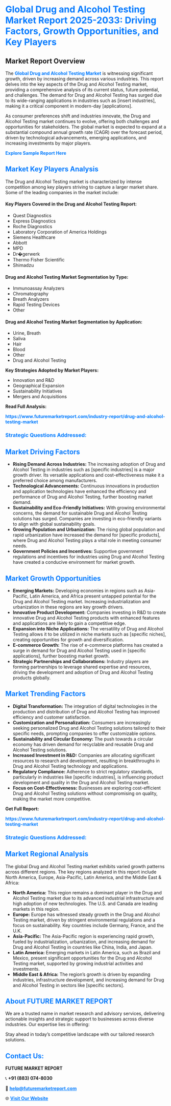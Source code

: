 <h1 style="color: #007BFF;">Global Drug and Alcohol Testing Market Report 2025-2033: Driving Factors, Growth Opportunities, and Key Players</h1>

<section id="overview">
<h2>Market Report Overview</h2>
<p>The <a href="https://www.futuremarketreport.com/industry-report/drug-and-alcohol-testing-market" style="color: #007BFF; text-decoration: none;"><strong>Global Drug and Alcohol Testing Market</strong></a> is witnessing significant growth, driven by increasing demand across various industries. This report delves into the key aspects of the Drug and Alcohol Testing market, providing a comprehensive analysis of its current status, future potential, and challenges. The demand for Drug and Alcohol Testing has surged due to its wide-ranging applications in industries such as [insert industries], making it a critical component in modern-day [applications].</p>
<p>As consumer preferences shift and industries innovate, the Drug and Alcohol Testing market continues to evolve, offering both challenges and opportunities for stakeholders. The global market is expected to expand at a substantial compound annual growth rate (CAGR) over the forecast period, driven by technological advancements, emerging applications, and increasing investments by major players.</p>
</section>

<section id="overview">
<p><a href="https://www.futuremarketreport.com/request-sample/reportId=122578" style="color: #007BFF; text-decoration: none;"><strong>Explore Sample Report Here</strong></a></p>
</section>

<section id="key-players">
<h2 style="color: #007BFF;">Market Key Players Analysis</h2>
<p>The Drug and Alcohol Testing market is characterized by intense competition among key players striving to capture a larger market share. Some of the leading companies in the market include:</p>
<h4>Key Players Covered in the Drug and Alcohol Testing Report:</h4>
<ul><li>Quest Diagnostics</li><li>Express Diagnostics</li><li>Roche Diagnostics</li><li>Laboratory Corporation of America Holdings</li><li>Siemens Healthcare</li><li>Abbott</li><li>MPD</li><li>Dr�gerwerk</li><li>Thermo Fisher Scientific</li><li>Shimadzu</li></ul>
<h4>Drug and Alcohol Testing Market Segmentation by Type:</h4>
<ul><li>Immunoassay Analyzers</li><li>Chromatography</li><li>Breath Analyzers</li><li>Rapid Testing Devices</li><li>Other</li></ul>

<h4>Drug and Alcohol Testing Market Segmentation by Application:</h4>
<ul><li>Urine, Breath</li><li>Saliva</li><li>Hair</li><li>Blood</li><li>Other</li><li>Drug and Alcohol Testing</li></ul>
<p><strong>Key Strategies Adopted by Market Players:</strong></p>
<ul>
<li>Innovation and R&D</li>
<li>Geographical Expansion</li>
<li>Sustainability Initiatives</li>
<li>Mergers and Acquisitions</li>
</ul>
</section>

<section>
<p><strong>Read Full Analysis: </strong></p><a href="https://www.futuremarketreport.com/industry-report/drug-and-alcohol-testing-market" style="color: #007BFF; text-decoration: none;"><strong>https://www.futuremarketreport.com/industry-report/drug-and-alcohol-testing-market</strong></a>
<h3 style="color: #007BFF;">Strategic Questions Addressed:</h3>
</section>

<section id="driving-factors">
<h2 style="color: #007BFF;">Market Driving Factors</h2>
<ul>
<li><strong>Rising Demand Across Industries:</strong> The increasing adoption of Drug and Alcohol Testing in industries such as [specific industries] is a major growth driver. Its versatile applications and cost-effectiveness make it a preferred choice among manufacturers.</li>
<li><strong>Technological Advancements:</strong> Continuous innovations in production and application technologies have enhanced the efficiency and performance of Drug and Alcohol Testing, further boosting market demand.</li>
<li><strong>Sustainability and Eco-Friendly Initiatives:</strong> With growing environmental concerns, the demand for sustainable Drug and Alcohol Testing solutions has surged. Companies are investing in eco-friendly variants to align with global sustainability goals.</li>
<li><strong>Growing Population and Urbanization:</strong> The rising global population and rapid urbanization have increased the demand for [specific products], where Drug and Alcohol Testing plays a vital role in meeting consumer needs.</li>
<li><strong>Government Policies and Incentives:</strong> Supportive government regulations and incentives for industries using Drug and Alcohol Testing have created a conducive environment for market growth.</li>
</ul>
</section>

<section id="growth-opportunities">
<h2 style="color: #007BFF;">Market Growth Opportunities</h2>
<ul>
<li><strong>Emerging Markets:</strong> Developing economies in regions such as Asia-Pacific, Latin America, and Africa present untapped potential for the Drug and Alcohol Testing market. Increasing industrialization and urbanization in these regions are key growth drivers.</li>
<li><strong>Innovative Product Development:</strong> Companies investing in R&D to create innovative Drug and Alcohol Testing products with enhanced features and applications are likely to gain a competitive edge.</li>
<li><strong>Expansion into Niche Applications:</strong> The versatility of Drug and Alcohol Testing allows it to be utilized in niche markets such as [specific niches], creating opportunities for growth and diversification.</li>
<li><strong>E-commerce Growth:</strong> The rise of e-commerce platforms has created a surge in demand for Drug and Alcohol Testing used in [specific applications], further boosting market growth.</li>
<li><strong>Strategic Partnerships and Collaborations:</strong> Industry players are forming partnerships to leverage shared expertise and resources, driving the development and adoption of Drug and Alcohol Testing products globally.</li>
</ul>
</section>

<section id="trending-factors">
<h2 style="color: #007BFF;">Market Trending Factors</h2>
<ul>
<li><strong>Digital Transformation:</strong> The integration of digital technologies in the production and distribution of Drug and Alcohol Testing has improved efficiency and customer satisfaction.</li>
<li><strong>Customization and Personalization:</strong> Consumers are increasingly seeking personalized Drug and Alcohol Testing solutions tailored to their specific needs, prompting companies to offer customizable options.</li>
<li><strong>Sustainability and Circular Economy:</strong> The push towards a circular economy has driven demand for recyclable and reusable Drug and Alcohol Testing solutions.</li>
<li><strong>Increased Investment in R&D:</strong> Companies are allocating significant resources to research and development, resulting in breakthroughs in Drug and Alcohol Testing technology and applications.</li>
<li><strong>Regulatory Compliance:</strong> Adherence to strict regulatory standards, particularly in industries like [specific industries], is influencing product development and quality in the Drug and Alcohol Testing market.</li>
<li><strong>Focus on Cost-Effectiveness:</strong> Businesses are exploring cost-efficient Drug and Alcohol Testing solutions without compromising on quality, making the market more competitive.</li>
</ul>
</section>

<section>
<p><strong>Get Full Report: </strong></p><a href="https://www.futuremarketreport.com/industry-report/drug-and-alcohol-testing-market" style="color: #007BFF; text-decoration: none;"><strong>https://www.futuremarketreport.com/industry-report/drug-and-alcohol-testing-market</strong></a>
<h3 style="color: #007BFF;">Strategic Questions Addressed:</h3>
</section>


<section id="regional-analysis">
<h2 style="color: #007BFF;">Market Regional Analysis</h2>
<p>The global Drug and Alcohol Testing market exhibits varied growth patterns across different regions. The key regions analyzed in this report include North America, Europe, Asia-Pacific, Latin America, and the Middle East & Africa:</p>
<ul>
<li><strong>North America:</strong> This region remains a dominant player in the Drug and Alcohol Testing market due to its advanced industrial infrastructure and high adoption of new technologies. The U.S. and Canada are leading markets in this region.</li>
<li><strong>Europe:</strong> Europe has witnessed steady growth in the Drug and Alcohol Testing market, driven by stringent environmental regulations and a focus on sustainability. Key countries include Germany, France, and the U.K.</li>
<li><strong>Asia-Pacific:</strong> The Asia-Pacific region is experiencing rapid growth, fueled by industrialization, urbanization, and increasing demand for Drug and Alcohol Testing in countries like China, India, and Japan.</li>
<li><strong>Latin America:</strong> Emerging markets in Latin America, such as Brazil and Mexico, present significant opportunities for the Drug and Alcohol Testing market, supported by growing industrial activities and investments.</li>
<li><strong>Middle East & Africa:</strong> The region’s growth is driven by expanding industries, infrastructure development, and increasing demand for Drug and Alcohol Testing in sectors like [specific sectors].</li>
</ul>
</section>

<footer>
<h2 style="color: #007BFF;">About FUTURE MARKET REPORT</h2>
<p>We are a trusted name in market research and advisory services, delivering actionable insights and strategic support to businesses across diverse industries. Our expertise lies in offering:</p>

<p>Stay ahead in today’s competitive landscape with our tailored research solutions.</p>

<h2 style="color: #007BFF;">Contact Us:</h2>
<p><strong>FUTURE MARKET REPORT</strong></p>
<p>📞 <strong>+91 (883) 074-8030</strong></p>
<p>📧 <strong><a href="mailto:help@futuremarketreport.com" style="color: #007BFF;">help@futuremarketreport.com</a></strong></p>
<p>🌐 <strong><a href="https://www.futuremarketreport.com/" style="color: #007BFF;">Visit Our Website</a></strong></p>
</footer>